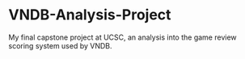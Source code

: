 # VNDB-Analysis-Project
My final capstone project at UCSC, an analysis into the game review scoring system used by VNDB. 
